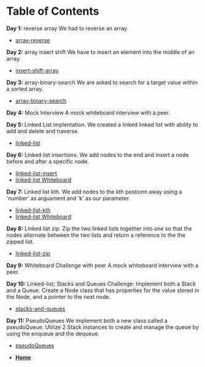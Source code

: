 # Table of Contents

**Day 1:** reverse array
We had to reverse an array.
- [array-reverse](assets/array-reverse.png)

**Day 2:** array insert shift
We have to insert an element into the middle of an array.
- [insert-shift-array](assets/insert-shift-array.png)

**Day 3:** array-binary-search
We are asked to search for a target value within a sorted array.
- [array-binary-search](assets/array-binary-search.png)

**Day 4:** Mock Interview
A mock whiteboard interview with a peer.

**Day 5:** Linked List implentation.
We created a linked linked list with ability to add and delete and traverse.
- [linked-list](https://github.com/scottie-l/data-structures-and-algorithms/tree/main/javascript/Data-Structures/linked-lists)

**Day 6:** Linked list insertions.
We add nodes to the end and insert a node before and after a specific node.
- [linked-list-insert](https://github.com/scottie-l/data-structures-and-algorithms/tree/main/javascript/Data-Structures/linked-lists)
- [linked-list Whiteboard](assets/Linked-lists.png)

**Day 7:** Linked list kth.
We add nodes to the kth postionn away using a 'number' as arguament and 'k' as our parameter.
- [linked-list-kth](https://github.com/scottie-l/data-structures-and-algorithms/tree/main/javascript/Data-Structures/linked-lists)
- [linked-list Whiteboard](assets/linked-list-kth.png)

**Day 8:** Linked list zip.
Zip the two linked lists together into one so that the nodes alternate between the two lists and return a reference to the the zipped list.
- [linked-list-zip](https://github.com/scottie-l/data-structures-and-algorithms/tree/main/javascript/challenges/LL-Zip)

**Day 9:** Whiteboard Challenge with peer
A mock whiteboard interview with a peer.

**Day 10:** Linked-list; Stacks and Queues
Challenge: Implement both a Stack and a Queue. Create a Node class that has properties for the value stored in the Node, and a pointer to the next node.
- [stacks-and-queues](https://github.com/scottie-l/data-structures-and-algorithms/tree/main/javascript/Data-Structures/stacksAndQueues)

**Day 11:** PseudoQueues
We implement both a new class called a pseudoQueue. Utilize 2 Stack instances to create and manage the queue by using the enqueue and the dequeue.
- [pseudoQueues](https://github.com/scottie-l/data-structures-and-algorithms/tree/main/javascript/challenges/pseudoQueue)

- **[Home](https://github.com/scottie-l/data-structures-and-algorithms)**
